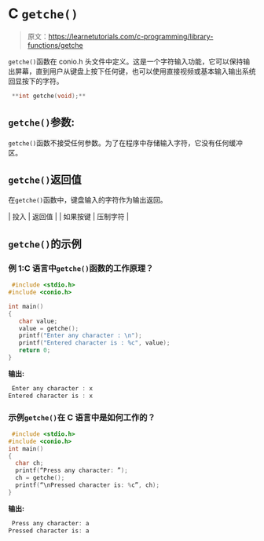 # C `getche()`

> 原文：<https://learnetutorials.com/c-programming/library-functions/getche>

`getche()`函数在 conio.h 头文件中定义。这是一个字符输入功能，它可以保持输出屏幕，直到用户从键盘上按下任何键，也可以使用直接视频或基本输入输出系统回显按下的字符。

```c
 **int getche(void);** 

```

## `getche()`参数:

`getche()`函数不接受任何参数。为了在程序中存储输入字符，它没有任何缓冲区。

## `getche()`返回值

在`getche()`函数中，键盘输入的字符作为输出返回。

| 投入 | 返回值 |
| 如果按键 | 压制字符 |

## `getche()`的示例

### 例 1:C 语言中`getche()`函数的工作原理？

```c
 #include <stdio.h>
#include <conio.h>

int main()  
{  
   char value;
   value = getche();
   printf("Enter any character : \n");
   printf("Entered character is : %c", value);
   return 0; 
} 

```

**输出:**

```c
 Enter any character : x
Entered character is : x 
```

### 示例`getche()`在 C 语言中是如何工作的？

```c
 #include <stdio.h>
#include <conio.h>
int main()  
{
  char ch;
  printf(“Press any character: ”);
  ch = getche();
  printf(“\nPressed character is: %c”, ch);
} 

```

**输出:**

```c
 Press any character: a 
Pressed character is: a 
```